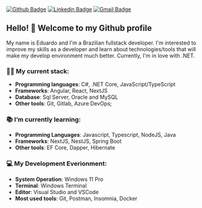 [![Github Badge](https://img.shields.io/badge/-Github-000?style=flat-square&logo=Github&logoColor=white&link=https://github.com/lucasgdb)](https://github.com/EduCintraBR)
[![Linkedin Badge](https://img.shields.io/badge/-LinkedIn-blue?style=flat-square&logo=Linkedin&logoColor=white&link=https://www.linkedin.com/in/educintrabr/)](https://www.linkedin.com/in/educintrabr/)
[![Gmail Badge](https://img.shields.io/badge/-Gmail-c14438?style=flat-square&logo=Gmail&logoColor=white&link=mailto:educin15@gmail.com)](mailto:educin15@gmail.com)

## Hello! 👋 Welcome to my Github profile

My name is Eduardo and I'm a Brazilian fullstack developer. I'm interested to improve my skills as a developer and learn about technologies/tools that will make my develop environment much better. Currently, I'm in love with .NET.

### :man_technologist: My current stack:
 - **Programming languages**: C#, .NET Core, JavaScript/TypeScript 
 - **Frameworks**: Angular, React, NextJS
 - **Database**: Sql Server, Oracle and MySQL
 - **Other tools**: Git, Gitlab, Azure DevOps;
  
### 📚 I’m currently learning: 
 - **Programming Languages**: Javascript, Typescript, NodeJS, Java
 - **Frameworks**: NextJS, NestJS, Spring Boot
 - **Other tools**: EF Core, Dapper, Hibernate
  
### 💻 My Development Everionment:
 - **System Operation**: Windows 11 Pro
 - **Terminal**: Windows Terminal
 - **Editor**: Visual Studio and VSCode
 - **Most used tools**: Git, Postman, Insomnia, Docker
  
